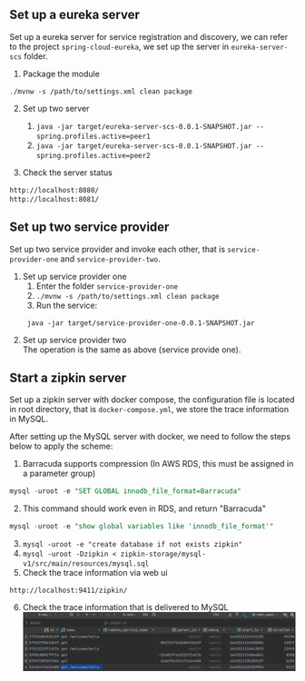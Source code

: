 ## Set up a eureka server

Set up a eureka server for service registration and discovery, we can refer to the project `spring-cloud-eureka`, we set
up the server in `eureka-server-scs` folder. 

1. Package the module
```shell
./mvnw -s /path/to/settings.xml clean package
```

2. Set up two server
   1. `java -jar target/eureka-server-scs-0.0.1-SNAPSHOT.jar --spring.profiles.active=peer1
      `
   2. `java -jar target/eureka-server-scs-0.0.1-SNAPSHOT.jar --spring.profiles.active=peer2`    

3. Check the server status
```shell
http://localhost:8080/
http://localhost:8081/
```

## Set up two service provider

Set up two service provider and invoke each other, that is `service-provider-one` and `service-provider-two`.

1. Set up service provider one
   1. Enter the folder `service-provider-one`
   2. `./mvnw -s /path/to/settings.xml clean package`
   3. Run the service:
   ```shell
    java -jar target/service-provider-one-0.0.1-SNAPSHOT.jar
   ```
2. Set up service provider two     
The operation is the same as above (service provide one).

## Start a zipkin server

Set up a zipkin server with docker compose, the configuration file is located in root directory, that
is `docker-compose.yml`, we store the trace information in MySQL.

After setting up the MySQL server with docker, we need to follow the steps below to apply the scheme:

1. Barracuda supports compression (In AWS RDS, this must be assigned in a parameter group)
```sql
mysql -uroot -e "SET GLOBAL innodb_file_format=Barracuda"
```
2. This command should work even in RDS, and return "Barracuda"
```sql
mysql -uroot -e "show global variables like 'innodb_file_format'"
```
3. `mysql -uroot -e "create database if not exists zipkin"`
4. `mysql -uroot -Dzipkin < zipkin-storage/mysql-v1/src/main/resources/mysql.sql`
5. Check the trace information via web ui
```shell
http://localhost:9411/zipkin/
```
6. Check the trace information that is delivered to MySQL
![img.png](img.png)
